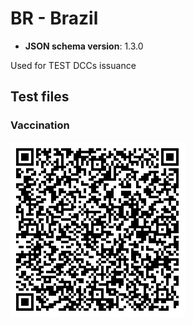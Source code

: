 # BR - Brazil

* **JSON schema version**: 1.3.0

Used for TEST DCCs issuance

## Test files

### Vaccination

![VAC_BR](VAC_BR.png)
